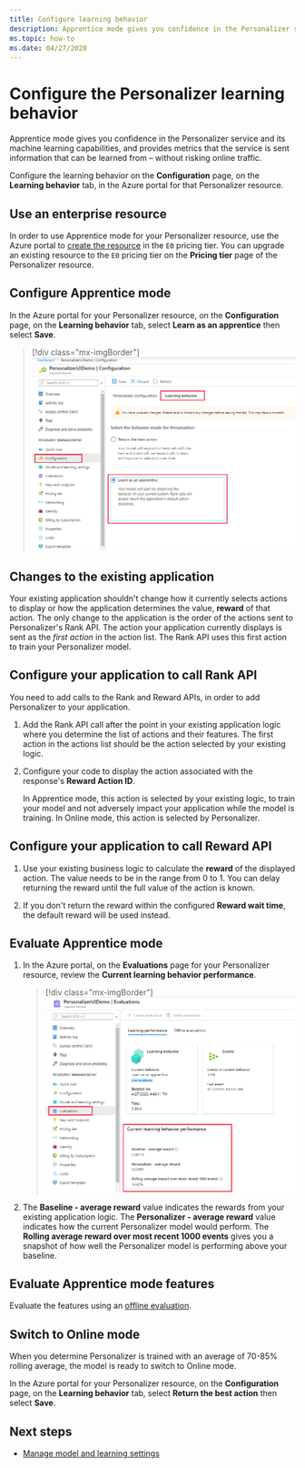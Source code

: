 ```yaml
---
title: Configure learning behavior
description: Apprentice mode gives you confidence in the Personalizer service and its machine learning capabilities, and provides metrics that the service is sent information that can be learned from – without risking online traffic.
ms.topic: how-to
ms.date: 04/27/2020
---
```


# Configure the Personalizer learning behavior

Apprentice mode gives you confidence in the Personalizer service and its machine learning capabilities, and provides metrics that the service is sent information that can be learned from – without risking online traffic.

Configure the learning behavior on the **Configuration** page, on the **Learning behavior** tab, in the Azure portal for that Personalizer resource.

## Use an enterprise resource

In order to use Apprentice mode for your Personalizer resource, use the Azure portal to [create the resource](how-to-create-resource.md) in the `E0` pricing tier.  You can upgrade an existing resource to the `E0` pricing tier on the **Pricing tier** page of the Personalizer resource.

## Configure Apprentice mode

In the Azure portal for your Personalizer resource, on the **Configuration** page, on the **Learning behavior** tab, select **Learn as an apprentice** then select **Save**.

> [!div class="mx-imgBorder"]
> ![Screenshot of configuring apprentice mode learning behavior in Azure portal](media/settings/configure-learning-behavior-azure-portal.png)

## Changes to the existing application

Your existing application shouldn't change how it currently selects actions to display or how the application determines the value, **reward** of that action. The only change to the application is the order of the actions sent to Personalizer's Rank API. The action your application currently displays is sent as the _first action_ in the action list. The Rank API uses this first action to train your Personalizer model.

## Configure your application to call Rank API

You need to add calls to the Rank and Reward APIs, in order to add Personalizer to your application.

1. Add the Rank API call after the point in your existing application logic where you determine the list of actions and their features. The first action in the actions list should be the action selected by your existing logic.

1. Configure your code to display the action associated with the response's **Reward Action ID**.

    In Apprentice mode, this action is selected by your existing logic, to train your model and not adversely impact your application while the model is training. In Online mode, this action is selected by Personalizer.

## Configure your application to call Reward API

1. Use your existing business logic to calculate the **reward** of the displayed action. The value needs to be in the range from 0 to 1. You can delay returning the reward until the full value of the action is known.

1. If you don't return the reward within the configured **Reward wait time**, the default reward will be used instead.

## Evaluate Apprentice mode

1. In the Azure portal, on the **Evaluations** page for your Personalizer resource, review the **Current learning behavior performance**.

    > [!div class="mx-imgBorder"]
    > ![Screenshot of reviewing evaluation of apprentice mode learning behavior in Azure portal](media/settings/evaluate-apprentice-mode.png)

1. The **Baseline - average reward** value indicates the rewards from your existing application logic. The **Personalizer - average reward** value indicates how the current Personalizer model would perform. The **Rolling average reward over most recent 1000 events** gives you a snapshot of how well the Personalizer model is performing above your baseline.

## Evaluate Apprentice mode features

Evaluate the features using an [offline evaluation](how-to-offline-evaluation.md).

## Switch to Online mode

When you determine Personalizer is trained with an average of 70-85% rolling average, the model is ready to switch to Online mode.

In the Azure portal for your Personalizer resource, on the **Configuration** page, on the **Learning behavior** tab, select **Return the best action** then select **Save**.

## Next steps

* [Manage model and learning settings](how-to-manage-model.md)